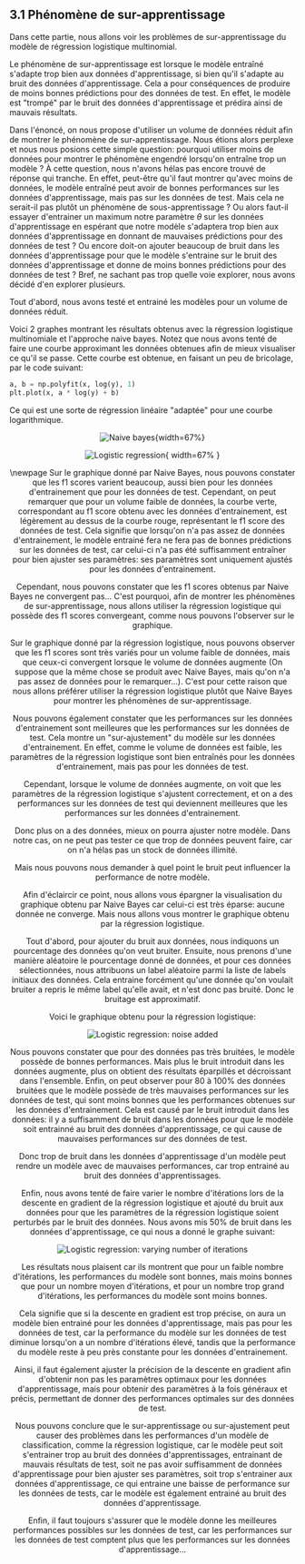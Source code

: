 ## 3.1 Phénomène de sur-apprentissage

Dans cette partie, nous allons voir les problèmes de sur-apprentissage du modèle de régression logistique multinomial.

Le phénomène de sur-apprentissage est lorsque le modèle entraîné s'adapte trop bien aux données d'apprentissage, si bien qu'il s'adapte au bruit des données d'apprentissage.
Cela a pour conséquences de produire de moins bonnes prédictions pour des données de test.
En effet, le modèle est "trompé" par le bruit des données d'apprentissage et prédira ainsi de mauvais résultats.

Dans l'énoncé, on nous propose d'utiliser un volume de données réduit afin de montrer le phénomène de sur-apprentissage.
Nous étions alors perplexe et nous nous posions cette simple question: pourquoi utiliser moins de données pour montrer le phénomène engendré lorsqu'on entraîne trop un modèle ?
À cette question, nous n'avons hélas pas encore trouvé de réponse qui tranche.
En effet, peut-être qu'il faut montrer qu'avec moins de données, le modèle entraîné peut avoir de bonnes performances sur les données d'apprentissage, mais pas sur les données de test.
Mais cela ne serait-il pas plutôt un phénomène de sous-apprentissage ?
Ou alors faut-il essayer d'entrainer un maximum notre paramètre $\theta$ sur les données d'apprentissage en espérant que notre modèle s'adaptera trop bien aux données d'apprentissage en donnant de mauvaises prédictions pour des données de test ?
Ou encore doit-on ajouter beaucoup de bruit dans les données d'apprentissage pour que le modèle s'entraine sur le bruit des données d'apprentissage et donne de moins bonnes prédictions pour des données de test ?
Bref, ne sachant pas trop quelle voie explorer, nous avons décidé d'en explorer plusieurs.

Tout d'abord, nous avons testé et entrainé les modèles pour un volume de données réduit.

Voici 2 graphes montrant les résultats obtenus avec la régression logistique multinomiale et l'approche naive bayes. Notez que nous avons tenté de faire une courbe approximant les données obtenues afin de mieux visualiser ce qu'il se passe.
Cette courbe est obtenue, en faisant un peu de bricolage, par le code suivant:
```python
a, b = np.polyfit(x, log(y), 1)
plt.plot(x, a * log(y) + b)
```
Ce qui est une sorte de régression linéaire "adaptée" pour une courbe logarithmique.

<center>

![Naive bayes](../res/overfitting_naive.png){width=67%}

![Logistic regression](../res/overfitting_reg.png){ width=67% }
<center/>
\newpage
Sur le graphique donné par Naive Bayes, nous pouvons constater que les f1 scores varient beaucoup, aussi bien pour les données d'entrainement que pour les données de test.
Cependant, on peut remarquer que pour un volume faible de données, la courbe verte, correspondant au f1 score obtenu avec les données d'entrainement, est légèrement au dessus de la courbe rouge, représentant le f1 score des données de test.
Cela signifie que lorsqu'on n'a pas assez de données d'entrainement, le modèle entrainé fera ne fera pas de bonnes prédictions sur les données de test, car celui-ci n'a pas été suffisamment entraîner pour bien ajuster ses paramètres: ses paramètres sont uniquement ajustés pour les données d'entrainement.

Cependant, nous pouvons constater que les f1 scores obtenus par Naive Bayes ne convergent pas...
C'est pourquoi, afin de montrer les phénomènes de sur-apprentissage, nous allons utiliser la régression logistique qui possède des f1 scores convergeant, comme nous pouvons l'observer sur le graphique.

Sur le graphique donné par la régression logistique, nous pouvons observer que les f1 scores sont très variés pour un volume faible de données, mais que ceux-ci convergent lorsque le volume de données augmente 
(On suppose que la même chose se produit avec Naive Bayes, mais qu'on n'a pas assez de données pour le remarquer...).
C'est pour cette raison que nous allons préférer utiliser la régression logistique plutôt que Naive Bayes pour montrer les phénomènes de sur-apprentissage.

Nous pouvons également constater que les performances sur les données d'entrainement sont meilleures que les performances sur les données de test.
Cela montre un "sur-ajustement" du modèle sur les données d'entrainement.
En effet, comme le volume de données est faible, les paramètres de la régression logistique sont bien entraînés pour les données d'entrainement, mais pas pour les données de test.

Cependant, lorsque le volume de données augmente, on voit que les paramètres de la régression logistique s'ajustent correctement, et on a des performances sur les données de test qui deviennent meilleures que les performances sur les données d'entrainement.

Donc plus on a des données, mieux on pourra ajuster notre modèle.
Dans notre cas, on ne peut pas tester ce que trop de données peuvent faire, car on n'a hélas pas un stock de données illimité.

Mais nous pouvons nous demander à quel point le bruit peut influencer la performance de notre modèle.

Afin d'éclaircir ce point, nous allons vous épargner la visualisation du graphique obtenu par Naive Bayes car celui-ci est très éparse: aucune donnée ne converge.
Mais nous allons vous montrer le graphique obtenu par la régression logistique.

Tout d'abord, pour ajouter du bruit aux données, nous indiquons un pourcentage des données qu'on veut bruiter.
Ensuite, nous prenons d'une manière aléatoire le pourcentage donné de données, et pour ces données sélectionnées, nous attribuons un label aléatoire parmi la liste de labels initiaux des données.
Cela entraine forcément qu'une donnée qu'on voulait bruiter a repris le même label qu'elle avait, et n'est donc pas bruité.
Donc le bruitage est approximatif.

Voici le graphique obtenu pour la régression logistique:

![Logistic regression: noise added](../res/overfitting_reg_2.png)

Nous pouvons constater que pour des données pas très bruitées, le modèle possède de bonnes performances.
Mais plus le bruit introduit dans les données augmente, plus on obtient des résultats éparpillés et décroissant dans l'ensemble.
Enfin, on peut observer pour 80 à 100% des données bruitées que le modèle possède de très mauvaises performances sur les données de test, qui sont moins bonnes que les performances obtenues sur les données d'entrainement.
Cela est causé par le bruit introduit dans les données: il y a suffisamment de bruit dans les données pour que le modèle soit entrainné au bruit des données d'apprentissage, ce qui cause de mauvaises performances sur des données de test.

Donc trop de bruit dans les données d'apprentissage d'un modèle peut rendre un modèle avec de mauvaises performances, car trop entrainé au bruit des données d'apprentissages.

Enfin, nous avons tenté de faire varier le nombre d'itérations lors de la descente en gradient de la régression logistique et ajouté du bruit aux données pour que les paramètres de la régression logistique soient perturbés par le bruit des données.
Nous avons mis 50% de bruit dans les données d'apprentissage, ce qui nous a donné le graphe suivant:

![Logistic regression: varying number of iterations](../res/overfitting_test.png)

Les résultats nous plaisent car ils montrent que pour un faible nombre d'itérations, les performances du modèle sont bonnes, mais moins bonnes que pour un nombre moyen d'itérations, et pour un nombre trop grand d'itérations, les performances du modèle sont moins bonnes.

Cela signifie que si la descente en gradient est trop précise, on aura un modèle bien entrainé pour les données d'apprentissage, mais pas pour les données de test, car la performance du modèle sur les données de test diminue lorsqu'on a un nombre d'itérations élevé, tandis que la performance du modèle reste à peu près constante pour les données d'entrainement.

Ainsi, il faut également ajuster la précision de la descente en gradient afin d'obtenir non pas les paramètres optimaux pour les données d'apprentissage, mais pour obtenir des paramètres à la fois généraux et précis, permettant de donner des performances optimales sur des données de test.

Nous pouvons conclure que le sur-apprentissage ou sur-ajustement peut causer des problèmes dans les performances d'un modèle de classification, comme la régression logistique, car le modèle peut soit s'entrainer trop au bruit des données d'apprentissages, entrainant de mauvais résultats de test, soit ne pas avoir suffisamment de données d'apprentissage pour bien ajuster ses paramètres, soit trop s'entrainer aux données d'apprentissage, ce qui entraine une baisse de performance sur les données de tests, car le modèle est également entrainé au bruit des données d'apprentissage.

Enfin, il faut toujours s'assurer que le modèle donne les meilleures performances possibles sur les données de test, car les performances sur les données de test comptent plus que les performances sur les données d'apprentissage...
